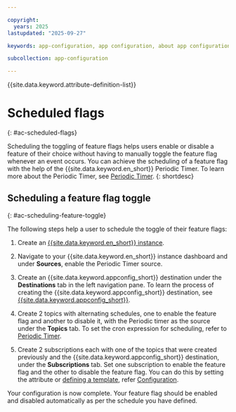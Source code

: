 ```yaml
---

copyright:
  years: 2025
lastupdated: "2025-09-27"

keywords: app-configuration, app configuration, about app configuration, scheduling, feature flags, scheduling feature flags

subcollection: app-configuration

---
```


{{site.data.keyword.attribute-definition-list}}

# Scheduled flags
{: #ac-scheduled-flags}

Scheduling the toggling of feature flags helps users enable or disable a feature of their choice without having to manually toggle the feature flag whenever an event occurs. You can achieve the scheduling of a feature flag with the help of the {{site.data.keyword.en_short}} Periodic Timer. To learn more about the Periodic Timer, see [Periodic Timer](/docs/event-notifications?topic=event-notifications-en-cron-periodic-timer).
{: shortdesc}

## Scheduling a feature flag toggle
{: #ac-scheduling-feature-toggle}

The following steps help a user to schedule the toggle of their feature flags:

1. Create an [{{site.data.keyword.en_short}} instance](/docs/event-notifications?topic=event-notifications-getting-started).

1. Navigate to your {{site.data.keyword.en_short}} instance dashboard and under **Sources**, enable the Periodic Timer source.

1. Create an {{site.data.keyword.appconfig_short}} destination under the **Destinations** tab in the left navigation pane. To learn the process of creating the {{site.data.keyword.appconfig_short}} destination, see [{{site.data.keyword.appconfig_short}}](/docs/event-notifications?topic=event-notifications-en-destination-app-configuration).

1. Create 2 topics with alternating schedules, one to enable the feature flag and another to disable it, with the Periodic timer as the source under the **Topics** tab. To set the cron expression for scheduling, refer to [Periodic Timer](/docs/event-notifications?topic=event-notifications-en-cron-periodic-timer#en-cron-create-topic).

1. Create 2 subscriptions each with one of the topics that were created previously and the {{site.data.keyword.appconfig_short}} destination, under the **Subscriptions** tab. Set one subscription to enable the feature flag and the other to disable the feature flag. You can do this by setting the attribute or [defining a template](/docs/event-notifications?topic=event-notifications-en-appconfig-notification-template&interface=ui), refer [Configuration](/docs/event-notifications?topic=event-notifications-en-destination-app-configuration#en-appconfig-steps-configure).

Your configuration is now complete. Your feature flag should be enabled and disabled automatically as per the schedule you have defined.





